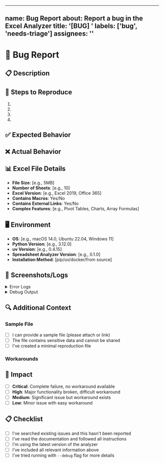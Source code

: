 ______________________________________________________________________

## name: Bug Report about: Report a bug in the Excel Analyzer title: '[BUG] ' labels: ['bug', 'needs-triage'] assignees: ''

# 🐛 Bug Report

## 📋 Description

<!-- A clear and concise description of what the bug is -->

## 🔄 Steps to Reproduce

1.
1.
1.
1.

## ✅ Expected Behavior

<!-- What you expected to happen -->

## ❌ Actual Behavior

<!-- What actually happened -->

## 📊 Excel File Details

- **File Size**: [e.g., 5MB]
- **Number of Sheets**: [e.g., 10]
- **Excel Version**: [e.g., Excel 2019, Office 365]
- **Contains Macros**: Yes/No
- **Contains External Links**: Yes/No
- **Complex Features**: [e.g., Pivot Tables, Charts, Array Formulas]

## 🖥️ Environment

- **OS**: [e.g., macOS 14.0, Ubuntu 22.04, Windows 11]
- **Python Version**: [e.g., 3.12.0]
- **uv Version**: [e.g., 0.4.15]
- **Spreadsheet Analyzer Version**: [e.g., 0.1.0]
- **Installation Method**: [pip/uv/docker/from source]

## 📸 Screenshots/Logs

<!-- If applicable, add screenshots or error logs -->

<details>
<summary>Error Logs</summary>

```
<!-- Paste error logs here -->
```

</details>

<details>
<summary>Debug Output</summary>

```
<!-- Run with --debug flag and paste output here -->
```

</details>

## 🔍 Additional Context

<!-- Add any other context about the problem here -->

### Sample File

<!-- If possible, provide a minimal Excel file that reproduces the issue -->

- [ ] I can provide a sample file (please attach or link)
- [ ] The file contains sensitive data and cannot be shared
- [ ] I've created a minimal reproduction file

### Workarounds

<!-- Any temporary workarounds you've found -->

## 🎯 Impact

<!-- Mark the severity of this bug -->

- [ ] **Critical**: Complete failure, no workaround available
- [ ] **High**: Major functionality broken, difficult workaround
- [ ] **Medium**: Significant issue but workaround exists
- [ ] **Low**: Minor issue with easy workaround

## 📋 Checklist

<!-- Please check all that apply -->

- [ ] I've searched existing issues and this hasn't been reported
- [ ] I've read the documentation and followed all instructions
- [ ] I'm using the latest version of the analyzer
- [ ] I've included all relevant information above
- [ ] I've tried running with `--debug` flag for more details
